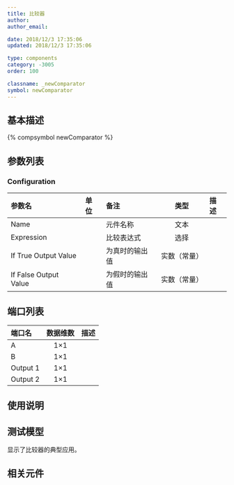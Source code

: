 ```yaml
---
title: 比较器
author: 
author_email:

date: 2018/12/3 17:35:06
updated: 2018/12/3 17:35:06

type: components
category: -3005
order: 100

classname: _newComparator
symbol: newComparator
---
```

## 基本描述
{% compsymbol newComparator %}

## 参数列表
### Configuration
| 参数名 | 单位 | 备注 | 类型 | 描述 |
| :--- | :--- | :--- | :--: | :--- |
| Name |  | 元件名称 | 文本 |  |
| Expression |  | 比较表达式 | 选择 |  |
| If True Output Value |  | 为真时的输出值 | 实数（常量） |  |
| If False Output Value |  | 为假时的输出值 | 实数（常量） |  |


## 端口列表

| 端口名 | 数据维数 | 描述 |
| :--- | :--:  | :--- |
| A | 1×1 | |                   
| B | 1×1 | |                   
| Output 1 | 1×1 | |                   
| Output 2 | 1×1 | |                   

## 使用说明


## 测试模型
[<test name>](<test link>)显示了比较器的典型应用。

## 相关元件


